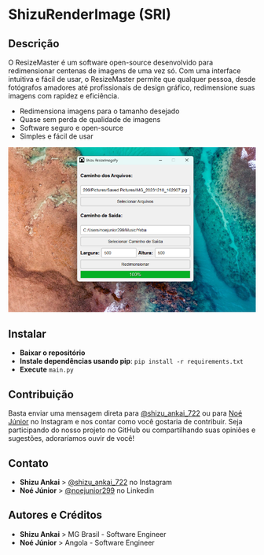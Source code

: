 # ShizuRenderImage (SRI)

## Descrição

O ResizeMaster é um software open-source desenvolvido para redimensionar centenas de imagens de uma vez só. Com uma interface intuitiva e fácil de usar, o ResizeMaster permite que qualquer pessoa, desde fotógrafos amadores até profissionais de design gráfico, redimensione suas imagens com rapidez e eficiência.

- Redimensiona imagens para o tamanho desejado
- Quase sem perda de qualidade de imagens
- Software seguro e open-source
- Simples e fácil de usar

![Screenshot](assets/screenshots/image1.png)

## Instalar

- **Baixar o repositório**
- **Instale dependências usando pip**: `pip install -r requirements.txt`
- **Execute** `main.py`

## Contribuição

Basta enviar uma mensagem direta para [@shizu_ankai_722](https://www.instagram.com/shizu_ankai_722) ou para [Noé Júnior](https://www.instagram.com/noejunior299) no Instagram e nos contar como você gostaria de contribuir. Seja participando do nosso projeto no GitHub ou compartilhando suas opiniões e sugestões, adoraríamos ouvir de você!

## Contato

- **Shizu Ankai** > [@shizu_ankai_722](https://www.instagram.com/shizu_ankai_722) no Instagram
- **Noé Júnior** > [@noejunior299](https://www.linkedin.com/in/no%C3%A9-j%C3%BAnior-402569307/) no Linkedin

## Autores e Créditos

- **Shizu Ankai** > MG Brasil - Software Engineer
- **Noé Júnior** > Angola - Software Engineer
